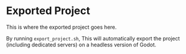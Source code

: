 # Exported Project

This is where the exported project goes here.

By running `export_project.sh`, This will automatically export the project (including dedicated servers) on a headless version of Godot.
